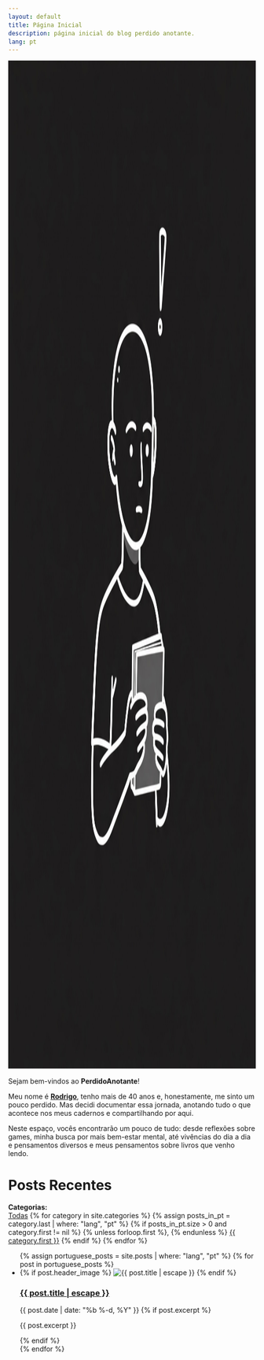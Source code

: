 ```yaml
---
layout: default
title: Página Inicial
description: página inicial do blog perdido anotante.
lang: pt
---
```

<div class="intro-section">
  <img src="/assets/imagens/logo_site.jpg" alt="Perdido Anotante Logo na Introdução" class="intro-logo-image" width="2048" height="2048">
  <div class="intro-text-content">
    <p>Sejam bem-vindos ao <b>PerdidoAnotante</b>!</p>
    <p>Meu nome é <u><b>Rodrigo</b></u>, tenho mais de 40 anos e, honestamente, me sinto um pouco perdido. Mas decidi documentar essa jornada, anotando tudo o que acontece nos meus cadernos e compartilhando por aqui.</p>
    <p>Neste espaço, vocês encontrarão um pouco de tudo: desde reflexões sobre games, minha busca por mais bem-estar mental, até vivências do dia a dia e pensamentos diversos e meus pensamentos sobre livros que venho lendo.</p>
  </div>
</div>

<h1 class="page-heading">Posts Recentes</h1>

<div class="category-list-container">
  <strong>Categorias:</strong>
  <div class="category-list">
    <a href="#" data-category="all" class="active">Todas</a>
    {% for category in site.categories %}
      {% assign posts_in_pt = category.last | where: "lang", "pt" %}
      {% if posts_in_pt.size > 0 and category.first != nil %}
        {% unless forloop.first %}, {% endunless %}
        <a href="#" data-category="{{ category.first | slugify }}">{{ category.first }}</a>
      {% endif %}
    {% endfor %}
  </div>
</div>

<ul class="post-list post-grid">
    {% assign portuguese_posts = site.posts | where: "lang", "pt" %}
    {% for post in portuguese_posts %}
      <li>
        <div class="post-block" data-categories="{% for category in post.categories %} {{ category | slugify }} {% endfor %}">
          {% if post.header_image %}
            <img src="{{ post.header_image | relative_url }}" alt="{{ post.title | escape }}" width="{{ post.header_image_size }}" height="{{ post.header_image_size }}">
          {% endif %}
          <h3 class="post-title">
            <a href="{{ post.url | relative_url }}">{{ post.title | escape }}</a>
          </h3>
          <span class="post-meta">{{ post.date | date: "%b %-d, %Y" }}</span>
          {% if post.excerpt %}
            <p class="post-excerpt">{{ post.excerpt }}</p>
          {% endif %}
        </div>
      </li>
    {% endfor %}
</ul>